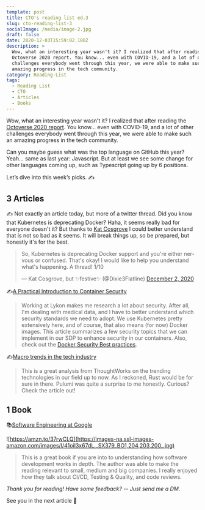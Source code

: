 ```yaml
---
template: post
title: CTO's reading list ed.3
slug: cto-reading-list-3
socialImage: /media/image-2.jpg
draft: false
date: 2020-12-03T15:59:02.180Z
description: >
  Wow, what an interesting year wasn't it? I realized that after reading the
  Octoverse 2020 report. You know... even with COVID-19, and a lot of other
  challenges everybody went through this year, we were able to make such an
  amazing progress in the tech community. 
category: Reading-List
tags:
  - Reading List
  - CTO
  - Articles
  - Books
---
```

Wow, what an interesting year wasn't it? I realized that after reading the [Octoverse 2020 report](https://octoverse.github.com/). You know... even with COVID-19, and a lot of other challenges everybody went through this year, we were able to make such an amazing progress in the tech community. 

Can you maybe guess what was the top language on GitHub this year? Yeah... same as last year: Javascript. But at least we see some change for other languages coming up, such as Typescript going up by 6 positions.

Let’s dive into this week’s picks. ✍️

## 3 Articles

✍ Not exactly an article today, but more of a twitter thread. Did you know that Kubernetes is deprecating Docker? Haha, it seems really bad for everyone doesn't it? But thanks to [Kat Cosgrove](https://twitter.com/Dixie3Flatline) I could better understand that is not so bad as it seems. It will break things up, so be prepared, but honestly it's for the best.

<blockquote class="twitter-tweet"><p lang="en" dir="ltr">So, Kubernetes is deprecating Docker support and you&#39;re either nervous or confused. That&#39;s okay! I would like to help you understand what&#39;s happening. A thread! 1/10</p>&mdash; Kat Cosgrove, but ✨festive✨ (@Dixie3Flatline) <a href="https://twitter.com/Dixie3Flatline/status/1334188913724850177?ref_src=twsrc%5Etfw">December 2, 2020</a></blockquote>

✍️[A Practical Introduction to Container Security](https://cloudberry.engineering/article/practical-introduction-container-security/)
> Working at Lykon makes me research a lot about security. After all, I'm dealing with medical data, and I have to better understand which security standards we need to adopt. We use Kubernetes pretty extensively here, and of course, that also means (for now) Docker images. This article summarizes a few security topics that we can implement in our SDP to enhance security in our containers. Also, check out the [Docker Security Best practices](https://cloudberry.engineering/article/dockerfile-security-best-practices/).


✍️[Macro trends in the tech industry](https://www.thoughtworks.com/insights/blog/macro-trends-tech-industry-oct-2020?utm_campaign=Level%20Up&utm_medium=email&utm_source=Revue%20newsletter)
> This is a great analysis from ThoughtWorks on the trending technologies in our field up to now. As I reckoned, Rust would be for sure in there. Pulumi was quite a surprise to me honestly. Curious? Check the article out!

## 1 Book

📚[Software Engineering at Google](https://amzn.to/37rwCLQ)

![https://amzn.to/37rwCLQ](https://images-na.ssl-images-amazon.com/images/I/41oiI3x67dL._SX379_BO1,204,203,200_.jpg)

> This is a great book if you are into to understanding how software development works in depth. The author was able to make the reading relevant to small, medium and big companies. I really enjoyed how they talk about CI/CD, Testing & Quality, and code reviews.

*Thank you for reading! Have some feedback? -- Just send me a DM.*

See you in the next article 👋